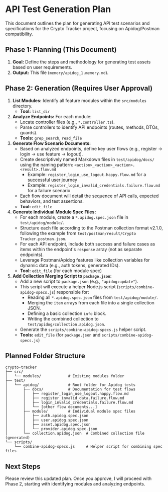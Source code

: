 # API Test Generation Plan

This document outlines the plan for generating API test scenarios and specifications for the Crypto Tracker project, focusing on Apidog/Postman compatibility.

## Phase 1: Planning (This Document)

1.  **Goal:** Define the steps and methodology for generating test assets based on user requirements.
2.  **Output:** This file (`memory/apidog_1.memory.md`).

## Phase 2: Generation (Requires User Approval)

1.  **List Modules:** Identify all feature modules within the `src/modules` directory.
    - **Tool:** `list_dir`
2.  **Analyze Endpoints:** For each module:
    - Locate controller files (e.g., `*.controller.ts`).
    - Parse controllers to identify API endpoints (routes, methods, DTOs, guards).
    - **Tools:** `grep_search`, `read_file`
3.  **Generate Flow Scenario Documents:**
    - Based on analyzed endpoints, define key user flows (e.g., register -> login -> use feature -> logout).
    - Create descriptively named Markdown files in `test/apidog/docs/` using the naming pattern: `<action>_<action>_<action>.<result>.flow.md`
        - Example: `register_login_use_logout.happy.flow.md` for a successful user journey
        - Example: `register_login_invalid_credentials.failure.flow.md` for a failure scenario
    - Each flow document will detail the sequence of API calls, expected behaviors, and test assertions.
    - **Tool:** `edit_file`
4.  **Generate Individual Module Spec Files:**
    - For each module, create a `*.apidog.spec.json` file in `test/apidog/module/`.
    - Structure each file according to the Postman collection format v2.1.0, following the example from `test/postman/result/Crypto Tracker.postman.json`.
    - For each API endpoint, include both success and failure cases as items within the endpoint's `response` array (not as separate endpoints).
    - Leverage Postman/Apidog features like collection variables for dynamic data (e.g., auth tokens, generated IDs).
    - **Tool:** `edit_file` (for each module spec)
5.  **Add Collection Merging Script to `package.json`:**
    - Add a new script to `package.json` (e.g., `"apidog:update"`).
    - This script will execute a helper Node.js script (`scripts/combine-apidog-specs.js`) responsible for:
        - Reading all `*.apidog.spec.json` files from `test/apidog/module/`.
        - Merging the `item` arrays from each file into a single collection JSON.
        - Defining a basic collection `info` block.
        - Writing the combined collection to `test/apidog/collection.apidog.json`.
    - Generate the `scripts/combine-apidog-specs.js` helper script.
    - **Tools:** `edit_file` (for `package.json` and `scripts/combine-apidog-specs.js`)

## Planned Folder Structure

```
crypto-tracker
├── src/
│   └── modules/            # Existing modules folder
├── test/
│   └── apidog/             # Root folder for Apidog tests
│       ├── docs/           # Documentation for test flows
│       │   ├── register_login_use_logout.happy.flow.md
│       │   ├── register_invalid_data.failure.flow.md
│       │   ├── login_invalid_credentials.failure.flow.md
│       │   └── [other flow documents...]
│       ├── module/         # Individual module spec files
│       │   ├── auth.apidog.spec.json
│       │   ├── user.apidog.spec.json
│       │   ├── asset.apidog.spec.json
│       │   └── provider.apidog.spec.json
│       └── collection.apidog.json  # Combined collection file (generated)
└── scripts/
    └── combine-apidog-specs.js     # Helper script for combining spec files
```

## Next Steps

Please review this updated plan. Once you approve, I will proceed with Phase 2, starting with identifying modules and analyzing endpoints.
